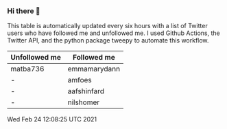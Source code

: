 ### Hi there 👋

This table is automatically updated every six hours with a list of Twitter users who have followed me and unfollowed me. I used Github Actions, the Twitter API, and the python package tweepy to automate this workflow.

| Unfollowed me |  Followed me |
| --- | --- |
|matba736|emmamarydann|
|-|amfoes|
|-|aafshinfard|
|-|nilshomer|
Wed Feb 24 12:08:25 UTC 2021
